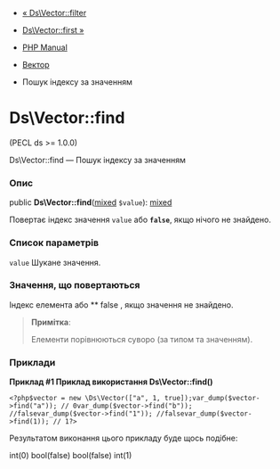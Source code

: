 - [« Ds\Vector::filter](ds-vector.filter.md)
- [Ds\Vector::first »](ds-vector.first.md)

- [PHP Manual](index.md)
- [Вектор](class.ds-vector.md)
- Пошук індексу за значенням

# Ds\Vector::find

(PECL ds \>= 1.0.0)

Ds\Vector::find — Пошук індексу за значенням

### Опис

public
**Ds\Vector::find**([mixed](language.types.declarations.md#language.types.declarations.mixed)
`$value`):
[mixed](language.types.declarations.md#language.types.declarations.mixed)

Повертає індекс значення `value` або **`false`**, якщо нічого не
знайдено.

### Список параметрів

`value`
Шукане значення.

### Значення, що повертаються

Індекс елемента або ** false , якщо значення не знайдено.

> **Примітка**:
>
> Елементи порівнюються суворо (за типом та значенням).

### Приклади

**Приклад #1 Приклад використання **Ds\Vector::find()****

` <?php$vector = new \Ds\Vector(["a", 1, true]);var_dump($vector->find("a")); // 0var_dump($vector->find("b")); //falsevar_dump($vector->find("1")); //falsevar_dump($vector->find(1)); // 1?> `

Результатом виконання цього прикладу буде щось подібне:

int(0)
bool(false)
bool(false)
int(1)

